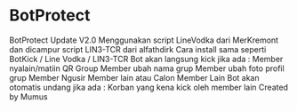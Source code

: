 # BotProtect
BotProtect Update V2.0  Menggunakan script LineVodka dari MerKremont dan dicampur script LIN3-TCR dari alfathdirk  Cara install sama seperti BotKick / Line Vodka / LIN3-TCR    Bot akan langsung kick jika ada :  Member nyalain/matiin QR Group Member ubah nama grup Member ubah foto profil grup Member Ngusir Member lain atau Calon Member Lain Bot akan otomatis undang jika ada :  Korban yang kena kick oleh member lain Created by Mumus
